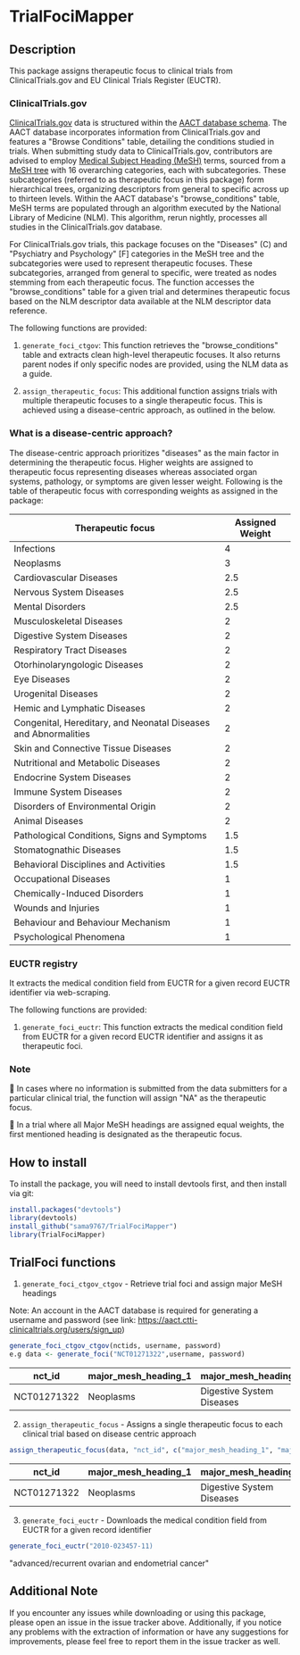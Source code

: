 # TrialFociMapper

## Description
This package assigns therapeutic focus to clinical trials from ClinicalTrials.gov and EU Clinical Trials Register (EUCTR).

### ClinicalTrials.gov
[ClinicalTrials.gov](https://classic.clinicaltrials.gov/) data is structured within the [AACT database schema](https://aact.ctti-clinicaltrials.org/). The AACT database incorporates information from ClinicalTrials.gov and features a "Browse Conditions" table, detailing the conditions studied in trials. When submitting study data to ClinicalTrials.gov, contributors are advised to employ [Medical Subject Heading (MeSH)](https://www.nlm.nih.gov/databases/download/mesh.html) terms, sourced from a [MeSH tree](https://meshb.nlm.nih.gov/treeView) with 16 overarching categories, each with subcategories. These subcategories (referred to as therapeutic focus in this package) form hierarchical trees, organizing descriptors from general to specific across up to thirteen levels.
Within the AACT database's "browse_conditions" table, MeSH terms are populated through an algorithm executed by the National Library of Medicine (NLM). This algorithm, rerun nightly, processes all studies in the ClinicalTrials.gov database. 

For ClinicalTrials.gov trials, this package focuses on the "Diseases" (C) and "Psychiatry and Psychology" [F] categories in the MeSH tree and the subcategories were used to represent therapeutic focuses. These subcategories, arranged from general to specific, were treated as nodes stemming from each therapeutic focus.  The function accesses the "browse_conditions" table for a given trial and determines therapeutic focus based on the NLM descriptor data available at the NLM descriptor data reference.

The following functions are provided:
1. `generate_foci_ctgov`: This function retrieves the "browse_conditions" table and extracts clean high-level therapeutic focuses. It also returns parent nodes if only specific nodes are provided, using the NLM data as a guide.

2. `assign_therapeutic_focus`: This additional function assigns trials with multiple therapeutic focuses to a single therapeutic focus. This is achieved using a disease-centric approach, as outlined in the below.

### What is a disease-centric approach?
The disease-centric approach prioritizes "diseases" as the main factor in determining the therapeutic focus. Higher weights are assigned to therapeutic focus representing diseases whereas associated organ systems, pathology, 
or symptoms are given lesser weight. Following is the table of therapeutic focus with corresponding weights as assigned in the package:

 | Therapeutic focus | Assigned Weight |
 |-----|------|
 |Infections| 4|
 |Neoplasms| 3|
 |Cardiovascular Diseases| 2.5|
 |Nervous System Diseases| 2.5|
 |Mental Disorders|2.5|
 |Musculoskeletal Diseases|2|
 |Digestive System Diseases|2|
 |Respiratory Tract Diseases|2|
 |Otorhinolaryngologic Diseases|2|
 |Eye Diseases|2|
 |Urogenital Diseases|2|
 |Hemic and Lymphatic Diseases|2|
 |Congenital, Hereditary, and Neonatal Diseases and Abnormalities|2|
 |Skin and Connective Tissue Diseases|2|
 |Nutritional and Metabolic Diseases|2|
 |Endocrine System Diseases|2|
 |Immune System Diseases|2|
 |Disorders of Environmental Origin|2|
 |Animal Diseases|2|
 |Pathological Conditions, Signs and Symptoms|1.5|
 |Stomatognathic Diseases|1.5|
  |Behavioral Disciplines and Activities|1.5|
 |Occupational Diseases|1|
 |Chemically-Induced Disorders|1|
 |Wounds and Injuries |1|
 |Behaviour and Behaviour Mechanism|1|
 |Psychological Phenomena|1|
 
### EUCTR registry
It extracts the medical condition field from EUCTR for a given record EUCTR identifier via web-scraping.

The following functions are provided:
1. `generate_foci_euctr`: This function extracts the medical condition field from EUCTR for a given record EUCTR identifier and assigns it as therapeutic foci.


### Note
🔺 In cases where no information is submitted from the data submitters for a particular clinical trial, the function will assign "NA" as the therapeutic focus.

🔺 In a trial where all Major MeSH headings are assigned equal weights, the first mentioned heading is designated as the therapeutic focus.

## How to install
To install the package, you will need to install devtools first, and then install via git:
```R
install.packages("devtools")
library(devtools)
install_github("sama9767/TrialFociMapper")
library(TrialFociMapper)
````

## TrialFoci functions
1. `generate_foci_ctgov_ctgov` -  Retrieve trial foci and assign major MeSH headings

Note: An account in the AACT database is required for generating a username and password (see link: https://aact.ctti-clinicaltrials.org/users/sign_up)
```R
generate_foci_ctgov_ctgov(nctids, username, password)
e.g data <- generate_foci("NCT01271322",username, password)
````

|  nct_id | major_mesh_heading_1   |   major_mesh_heading_2 | major_mesh_heading_3| major_mesh_heading_4|
|---------|-----------|---------|-----|------------|
|   NCT01271322  |     Neoplasms         | Digestive System Diseases | NA |NA|

2. `assign_therapeutic_focus` - Assigns a single therapeutic focus to each clinical trial based on disease centric approach
```R
assign_therapeutic_focus(data, "nct_id", c("major_mesh_heading_1", "major_mesh_heading_2",  "major_mesh_heading_3", "major_mesh_heading_4"))
`````
|  nct_id | major_mesh_heading_1   |   major_mesh_heading_2 | major_mesh_heading_3| major_mesh_heading_4| therapeutic_focus|
|---------|-----------|---------|-----|------------|----|
|   NCT01271322  |     Neoplasms         | Digestive System Diseases | NA |NA| Neoplasm|

3. `generate_foci_euctr` - Downloads the medical condition field from EUCTR for a given record identifier
```R
generate_foci_euctr("2010-023457-11)
`````
"advanced/recurrent ovarian and endometrial cancer"

## Additional Note
If you encounter any issues while downloading or using this package, please open an issue in the issue tracker above. Additionally, if you notice any problems with the extraction of information or have any suggestions for improvements, please feel free to report them in the issue tracker as well. 


